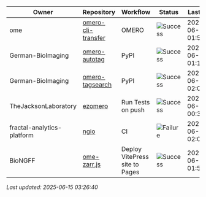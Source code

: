 | Owner | Repository | Workflow | Status | Last Run | URL |
| ----- | ---------- | -------- | ------ | -------- | --- |
| ome | [omero-cli-transfer](https://github.com/ome/omero-cli-transfer) | OMERO | ![Success](https://img.shields.io/badge/Success-brightgreen) | 2025-06-15 01:53:30 | [15658254183](https://github.com/ome/omero-cli-transfer/actions/runs/15658254183) |
| German-BioImaging | [omero-autotag](https://github.com/German-BioImaging/omero-autotag) | PyPI | ![Success](https://img.shields.io/badge/Success-brightgreen) | 2025-06-15 01:11:27 | [15657923597](https://github.com/German-BioImaging/omero-autotag/actions/runs/15657923597) |
| German-BioImaging | [omero-tagsearch](https://github.com/German-BioImaging/omero-tagsearch) | PyPI | ![Success](https://img.shields.io/badge/Success-brightgreen) | 2025-06-15 02:06:25 | [15658357142](https://github.com/German-BioImaging/omero-tagsearch/actions/runs/15658357142) |
| TheJacksonLaboratory | [ezomero](https://github.com/TheJacksonLaboratory/ezomero) | Run Tests on push | ![Success](https://img.shields.io/badge/Success-brightgreen) | 2025-06-15 00:37:00 | [15657647805](https://github.com/TheJacksonLaboratory/ezomero/actions/runs/15657647805) |
| fractal-analytics-platform | [ngio](https://github.com/fractal-analytics-platform/ngio) | CI | ![Failure](https://img.shields.io/badge/Failure-red) | 2025-06-15 02:08:59 | [15658379134](https://github.com/fractal-analytics-platform/ngio/actions/runs/15658379134) |
| BioNGFF | [ome-zarr.js](https://github.com/BioNGFF/ome-zarr.js) | Deploy VitePress site to Pages | ![Success](https://img.shields.io/badge/Success-brightgreen) | 2025-06-15 01:53:50 | [15658256972](https://github.com/BioNGFF/ome-zarr.js/actions/runs/15658256972) |


*Last updated: 2025-06-15 03:26:40*